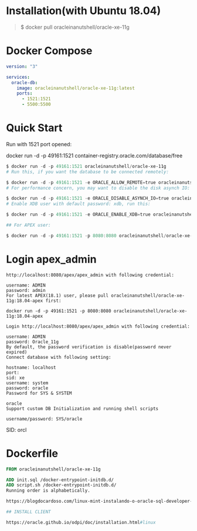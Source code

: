 # Installation(with Ubuntu 18.04)

> $ docker pull oracleinanutshell/oracle-xe-11g

# Docker Compose

```yml
version: "3"

services:
  oracle-db:
    image: oracleinanutshell/oracle-xe-11g:latest
    ports:
      - 1521:1521
      - 5500:5500
```

# Quick Start

Run with 1521 port opened:

docker run -d -p 49161:1521 container-registry.oracle.com/database/free


```powershell
$ docker run -d -p 49161:1521 oracleinanutshell/oracle-xe-11g
# Run this, if you want the database to be connected remotely:

$ docker run -d -p 49161:1521 -e ORACLE_ALLOW_REMOTE=true oracleinanutshell/oracle-xe-11g
# For performance concern, you may want to disable the disk asynch IO:

$ docker run -d -p 49161:1521 -e ORACLE_DISABLE_ASYNCH_IO=true oracleinanutshell/oracle-xe-11g
# Enable XDB user with default password: xdb, run this:

$ docker run -d -p 49161:1521 -e ORACLE_ENABLE_XDB=true oracleinanutshell/oracle-xe-11g

## For APEX user:

$ docker run -d -p 49161:1521 -p 8080:8080 oracleinanutshell/oracle-xe-11g

```
# Login apex_admin

    http://localhost:8080/apex/apex_admin with following credential:

    username: ADMIN
    password: admin
    For latest APEX(18.1) user, please pull oracleinanutshell/oracle-xe-11g:18.04-apex first:

    docker run -d -p 49161:1521 -p 8080:8080 oracleinanutshell/oracle-xe-11g:18.04-apex

    Login http://localhost:8080/apex/apex_admin with following credential:

    username: ADMIN
    password: Oracle_11g
    By default, the password verification is disable(password never expired)
    Connect database with following setting:

    hostname: localhost
    port:  
    sid: xe
    username: system
    password: oracle
    Password for SYS & SYSTEM

    oracle
    Support custom DB Initialization and running shell scripts

    username/password: SYS/oracle
SID: orcl

# Dockerfile

```Dockerfile
FROM oracleinanutshell/oracle-xe-11g

ADD init.sql /docker-entrypoint-initdb.d/
ADD script.sh /docker-entrypoint-initdb.d/
Running order is alphabetically.

https://blogdocardoso.com/linux-mint-instalando-o-oracle-sql-developer-4/

## INSTALL CLIENT

https://oracle.github.io/odpi/doc/installation.html#linux
```
